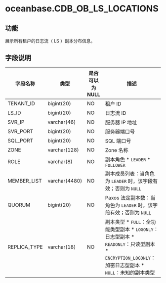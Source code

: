 oceanbase.CDB_OB_LS_LOCATIONS 
==================================================



功能 
-----------------------

展示所有租户的日志流（ LS ）副本分布信息。

字段说明 
-------------------------



|     字段名称     |      类型       | 是否可以为 NULL |                                                                                                                                                             描述                                                                                                                                                              |
|--------------|---------------|------------|-----------------------------------------------------------------------------------------------------------------------------------------------------------------------------------------------------------------------------------------------------------------------------------------------------------------------------|
| TENANT_ID    | bigint(20)    | NO         | 租户 ID                                                                                                                                                                                                                                                                                                                       |
| LS_ID        | bigint(20)    | NO         | 日志流 ID                                                                                                                                                                                                                                                                                                                      |
| SVR_IP       | varchar(46)   | NO         | 服务器 IP 地址                                                                                                                                                                                                                                                                                                                   |
| SVR_PORT     | bigint(20)    | NO         | 服务器端口号                                                                                                                                                                                                                                                                                                                      |
| SQL_PORT     | bigint(20)    | NO         | SQL 端口号                                                                                                                                                                                                                                                                                                                     |
| ZONE         | varchar(128)  | NO         | Zone 名称                                                                                                                                                                                                                                                                                                                     |
| ROLE         | varchar(8)    | NO         | 副本角色 * `LEADER`   * `FOLLOWER`                                                                                                                                                                                           |
| MEMBER_LIST  | varchar(4480) | NO         | 副本成员列表：当角色为 `LEADER` 时，该字段有效；否则为 `NULL`                                                                                                                                                                                                                                                                                     |
| QUORUM       | bigint(20)    | NO         | Paxos 法定副本数：当角色为 `LEADER` 时，该字段有效；否则为 `NULL`                                                                                                                                                                                                                                                                                |
| REPLICA_TYPE | varchar(18)   | NO         | 副本类型 * `FULL`：全功能类型副本   * `LOGONLY`：日志型副本   * `READONLY`：只读型副本   * `ENCRYPTION_LOGONLY`：加密日志型副本   * `NULL`：未知的副本类型    |


